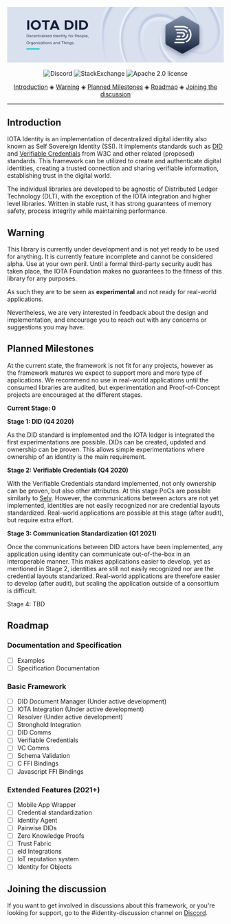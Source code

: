 ![banner](./.meta/identity_banner.png)

<p align="center">
  <a href="https://discord.iota.org/" style="text-decoration:none;"><img src="https://img.shields.io/badge/Discord-9cf.svg?logo=discord" alt="Discord"></a>
  <a href="https://iota.stackexchange.com/" style="text-decoration:none;"><img src="https://img.shields.io/badge/StackExchange-9cf.svg?logo=stackexchange" alt="StackExchange"></a>
  <a href="https://github.com/iotaledger/identity.rs/blob/master/LICENSE" style="text-decoration:none;"><img src="https://img.shields.io/github/license/iotaledger/bee.svg" alt="Apache 2.0 license"></a>
</p>

<p align="center">
  <a href="#introduction">Introduction</a> ◈
  <a href="#warning">Warning</a> ◈
  <a href="#planned-milestones">Planned Milestones</a> ◈  
  <a href="#roadmap">Roadmap</a> ◈
  <a href="#joining-the-discussion">Joining the discussion</a>
</p>

---

## Introduction

IOTA Identity is an implementation of decentralized digital identity also known as Self Sovereign Identity (SSI). It implements standards such as [DID](https://www.w3.org/TR/did-core/) and [Verifiable Credentials](https://www.w3.org/TR/vc-data-model/) from W3C and other related (proposed) standards. This framework can be utilized to create and authenticate digital identities, creating a trusted connection and sharing verifiable information, establishing trust in the digital world. 

The individual libraries are developed to be agnostic of Distributed Ledger Technology (DLT), with the exception of the IOTA integration and higher level libraries. Written in stable rust, it has strong guarantees of memory safety, process integrity while maintaining performance. 

## Warning

This library is currently under development and is not yet ready to be used for anything. It is currently feature incomplete and cannot be considered alpha. Use at your own peril. Until a formal third-party security audit has taken place, the IOTA Foundation makes no guarantees to the fitness of this library for any purposes.

As such they are to be seen as **experimental** and not ready for real-world applications.

Nevertheless, we are very interested in feedback about the design and implementation, and encourage you to reach out with any concerns or suggestions you may have.

## Planned Milestones

At the current state, the framework is not fit for any projects, however as the framework matures we expect to support more and more type of applications. We recommend no use in real-world applications until the consumed libraries are audited, but experimentation and Proof-of-Concept projects are encouraged at the different stages.

**Current Stage: 0**

**Stage 1: DID (Q4 2020)**

As the DID standard is implemented and the IOTA ledger is integrated the first experimentations are possible. DIDs can be created, updated and ownership can be proven. This allows simple experimentations where ownership of an identity is the main requirement. 

**Stage 2: Verifiable Credentials (Q4 2020)**

With the Verifiable Credentials standard implemented, not only ownership can be proven, but also other attributes. At this stage PoCs are possible similarly to [Selv](https://selv.iota.org). However, the communications between actors are not yet implemented, identities are not easily recognized nor are credential layouts standardized. Real-world applications are possible at this stage (after audit), but require extra effort.

**Stage 3: Communication Standardization (Q1 2021)**

Once the communications between DID actors have been implemented, any application using identity can communicate out-of-the-box in an interoperable manner. This makes applications easier to develop, yet as mentioned in Stage 2, identities are still not easily recognized nor are the credential layouts standarized. Real-world applications are therefore easier to develop (after audit), but scaling the application outside of a consortium is difficult.

Stage 4: TBD

## Roadmap

### Documentation and Specification
- [ ] Examples
- [ ] Specification Documentation

### Basic Framework
- [ ] DID Document Manager (Under active development)
- [ ] IOTA Integration (Under active development)
- [ ] Resolver (Under active development)
- [ ] Stronghold Integration
- [ ] DID Comms
- [ ] Verifiable Credentials
- [ ] VC Comms
- [ ] Schema Validation
- [ ] C FFI Bindings
- [ ] Javascript FFI Bindings

### Extended Features (2021+)
- [ ] Mobile App Wrapper
- [ ] Credential standardization
- [ ] Identity Agent
- [ ] Pairwise DIDs
- [ ] Zero Knowledge Proofs
- [ ] Trust Fabric
- [ ] eId Integrations
- [ ] IoT reputation system
- [ ] Identity for Objects

## Joining the discussion

If you want to get involved in discussions about this framework, or you're looking for support, go to the #identity-discussion channel on [Discord](http://discord.iota.org).
